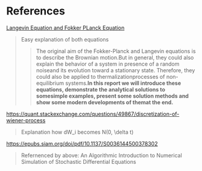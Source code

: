 # References

[Langevin Equation and Fokker PLanck Equation](https://www.thphys.uni-heidelberg.de/~wolschin/statsem20_7s.pdf)
> Easy explanation of both equations
>> The original aim of the Fokker-Planck and Langevin equations is to describe the Brownian motion.But in general, they could also explain the behavior of a system in presence of a random noiseand its evolution toward a stationary state. Therefore, they could also be applied to thermalizationprocesses of non-equilibrium systems.**In  this  report  we  will  introduce  these  equations,  demonstrate  the  analytical  solutions  to  somesimple examples, present some solution methods and show some modern developments of themat the end.**

https://quant.stackexchange.com/questions/49867/discretization-of-wiener-process
> Explanation how dW_i becomes N(0, \delta t)

https://epubs.siam.org/doi/pdf/10.1137/S0036144500378302
> Refernenced by above: An Algorithmic Introduction to Numerical Simulation of Stochastic Differential Equations

